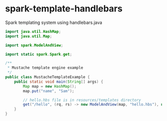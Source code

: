 spark-template-handlebars
=======================

Spark templating system using handlebars.java

```java
import java.util.HashMap;
import java.util.Map;

import spark.ModelAndView;

import static spark.Spark.get;

/**
 * Mustache template engine example
 */
public class MustacheTemplateExample {
    public static void main(String[] args) {
        Map map = new HashMap();
        map.put("name", "Sam");

        // hello.hbs file is in resources/templates directory
        get("/hello", (rq, rs) -> new ModelAndView(map, "hello.hbs"), new MustacheTemplateEngine());
    }
}
```